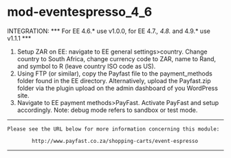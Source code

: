 # mod-eventespresso_4_6

INTEGRATION:
*** For EE 4.6.* use v1.0.0, for EE 4.7.*, 4.8.* and 4.9.* use v1.1.1 ***
1. Setup ZAR on EE: navigate to EE general settings>country. Change country to South Africa, change currency code to ZAR, name to Rand, and symbol to R (leave country ISO code as US).
2. Using FTP (or similar), copy the Payfast file to the payment_methods folder found in the EE directory. Alternatively, upload the Payfast.zip folder via the plugin upload on the admin dashboard of you WordPress site.
3. Navigate to EE payment methods>PayFast. Activate PayFast and setup accordingly. Note: debug mode refers to sandbox or test mode.


******************************************************************************

    Please see the URL below for more information concerning this module:

            http://www.payfast.co.za/shopping-carts/event-espresso

******************************************************************************